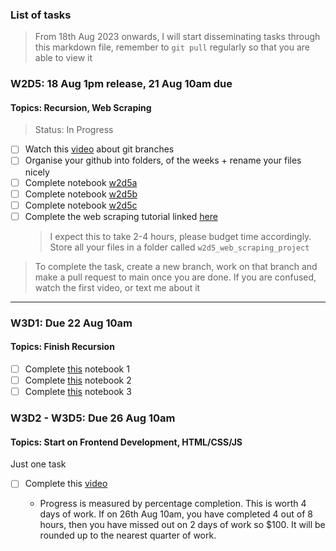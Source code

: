### List of tasks

> From 18th Aug 2023 onwards, I will start disseminating tasks through this markdown file, remember to `git pull` regularly so that you are able to view it

### W2D5: 18 Aug 1pm release, 21 Aug 10am due

#### Topics: Recursion, Web Scraping

> Status: In Progress

- [ ] Watch this [video](https://www.youtube.com/watch?v=QV0kVNvkMxc&pp=ygUTZ2l0IGJyYW5jaCB0dXRvcmlhbA%3D%3D) about git branches
- [ ] Organise your github into folders, of the weeks + rename your files nicely
- [ ] Complete notebook [w2d5a](https://drive.google.com/file/d/1sS-Z_6Uw9zRJMtHkqlIHIvIdb5iGn072/view?usp=sharing)
- [ ] Complete notebook [w2d5b](https://drive.google.com/file/d/1LTKdnE7-LhxD4otjUCfwlzZrXcxX2OjD/view?usp=sharing)
- [ ] Complete notebook [w2d5c](https://drive.google.com/file/d/1RMPQHjm13aG9U6OS_ypMX5C-EYPyW_mN/view?usp=sharing)
- [ ] Complete the web scraping tutorial linked [here](https://www.youtube.com/watch?v=XVv6mJpFOb0&pp=ygUVd2ViIHNjcmFwaW5nIHR1dG9yaWFs)
  > I expect this to take 2-4 hours, please budget time accordingly. Store all your files in a folder called `w2d5_web_scraping_project`

> To complete the task, create a new branch, work on that branch and make a pull request to main once you are done. If you are confused, watch the first video, or text me about it

---

### W3D1: Due 22 Aug 10am

#### Topics: Finish Recursion

- [ ] Complete [this](https://drive.google.com/file/d/1gpzwIsuyeoly8-2FxG0jG_TOcqvtx4XA/view?usp=sharing) notebook 1
- [ ] Complete [this](https://drive.google.com/file/d/16pay3LtTOkLjXKtK_oqTT_44uZfzrexm/view?usp=sharing) notebook 2
- [ ] Complete [this](https://drive.google.com/file/d/1cPSOCHTAtmUU7M7sc20PDbCeW2wfeKfG/view?usp=sharing) notebook 3

### W3D2 - W3D5: Due 26 Aug 10am

#### Topics: Start on Frontend Development, HTML/CSS/JS

Just one task

- [ ] Complete this [video](https://www.youtube.com/watch?v=krfUjg0S2uI)

  - Progress is measured by percentage completion. This is worth 4 days of work. If on 26th Aug 10am, you have completed 4 out of 8 hours, then you have missed out on 2 days of work so $100. It will be rounded up to the nearest quarter of work.
